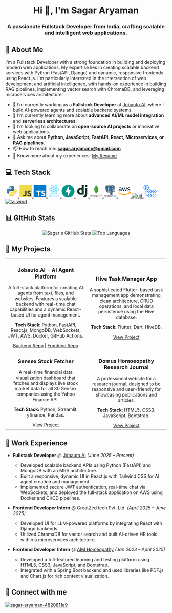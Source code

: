 <div align="center">

<h1 align="center">Hi 👋, I'm Sagar Aryaman</h1>
<h3 align="center">A passionate Fullstack Developer from India, crafting scalable and intelligent web applications.</h3>

</div>

## 🚀 About Me

I'm a Fullstack Developer with a strong foundation in building and deploying modern web applications. My expertise lies in creating scalable backend services with Python (FastAPI, Django) and dynamic, responsive frontends using React.js. I'm particularly interested in the intersection of web development and artificial intelligence, with hands-on experience in building RAG pipelines, implementing vector search with ChromaDB, and leveraging microservices architecture.

- 🔭 I’m currently working as a **Fullstack Developer** at [Jobauto.AI](https://jobauto.ai/), where I build AI-powered agents and scalable backend systems.
- 🌱 I’m currently learning more about **advanced AI/ML model integration** and **serverless architectures**.
- 👯 I’m looking to collaborate on **open-source AI projects** or innovative web applications.
- 💬 Ask me about **Python, JavaScript, FastAPI, React, Microservices, or RAG pipelines**.
- 📫 How to reach me: **sagar.aryamann@gmail.com**
- 📄 Know more about my experiences: [My Resume](<REPLACE_WITH_YOUR_RESUME_LINK>)

## 💻 Tech Stack

<p align="left">
    <a href="https://www.python.org" target="_blank" rel="noreferrer"> <img src="https://raw.githubusercontent.com/devicons/devicon/master/icons/python/python-original.svg" alt="python" width="40" height="40"/> </a>
    <a href="https://developer.mozilla.org/en-US/docs/Web/JavaScript" target="_blank" rel="noreferrer"> <img src="https://raw.githubusercontent.com/devicons/devicon/master/icons/javascript/javascript-original.svg" alt="javascript" width="40" height="40"/> </a>
    <a href="https://www.typescriptlang.org/" target="_blank" rel="noreferrer"> <img src="https://raw.githubusercontent.com/devicons/devicon/master/icons/typescript/typescript-original.svg" alt="typescript" width="40" height="40"/> </a>
    <a href="https://reactjs.org/" target="_blank" rel="noreferrer"> <img src="https://raw.githubusercontent.com/devicons/devicon/master/icons/react/react-original-wordmark.svg" alt="react" width="40" height="40"/> </a>
    <a href="https://fastapi.tiangolo.com/" target="_blank" rel="noreferrer"> <img src="https://raw.githubusercontent.com/devicons/devicon/master/icons/fastapi/fastapi-original.svg" alt="fastapi" width="40" height="40"/> </a>
    <a href="https://www.djangoproject.com/" target="_blank" rel="noreferrer"> <img src="https://raw.githubusercontent.com/devicons/devicon/master/icons/django/django-plain.svg" alt="django" width="40" height="40"/> </a>
    <a href="https://www.mongodb.com/" target="_blank" rel="noreferrer"> <img src="https://raw.githubusercontent.com/devicons/devicon/master/icons/mongodb/mongodb-original-wordmark.svg" alt="mongodb" width="40" height="40"/> </a>
    <a href="https://www.postgresql.org" target="_blank" rel="noreferrer"> <img src="https://raw.githubusercontent.com/devicons/devicon/master/icons/postgresql/postgresql-original-wordmark.svg" alt="postgresql" width="40" height="40"/> </a>
    <a href="https://aws.amazon.com" target="_blank" rel="noreferrer"> <img src="https://raw.githubusercontent.com/devicons/devicon/master/icons/amazonwebservices/amazonwebservices-original-wordmark.svg" alt="aws" width="40" height="40"/> </a>
    <a href="https://git-scm.com/" target="_blank" rel="noreferrer"> <img src="https://www.vectorlogo.zone/logos/git-scm/git-scm-icon.svg" alt="git" width="40" height="40"/> </a>
    <a href="https://github.com/features/actions" target="_blank" rel="noreferrer"> <img src="https://raw.githubusercontent.com/devicons/devicon/master/icons/githubactions/githubactions-original.svg" alt="githubactions" width="40" height="40"/> </a>
    <a href="https://tailwindcss.com/" target="_blank" rel="noreferrer"> <img src="https://www.vectorlogo.zone/logos/tailwindcss/tailwindcss-icon.svg" alt="tailwind" width="40" height="40"/> </a>
</p>

## 📊 GitHub Stats

<p align="center">
  <img src="https://github-readme-stats.vercel.app/api?username=Aryaman-leo&show_icons=true&theme=radical" alt="Sagar's GitHub Stats" />
  <img src="https://github-readme-stats.vercel.app/api/top-langs/?username=Aryaman-leo&layout=compact&theme=radical" alt="Top Languages" />
</p>

## 🚀 My Projects

<table>
<tr>
<td width="50%">
<h3 align="center">Jobauto.AI - AI Agent Platform</h3>
<div align="center">
<p>A full-stack platform for creating AI agents from text, files, and websites. Features a scalable backend with real-time chat capabilities and a dynamic React-based UI for agent management.</p>
<p><b>Tech Stack:</b> Python, FastAPI, React.js, MongoDB, WebSockets, JWT, AWS, Docker, GitHub Actions.</p>
<a href="https://github.com/Aryaman-leo/Jobauto.AI-BE" target="_blank">Backend Repo</a> | <a href="https://github.com/Aryaman-leo/Jobauto.AI-FE" target="_blank">Frontend Repo</a>
</div>
</td>
<td width="50%">
<h3 align="center">Hive Task Manager App</h3>
<div align="center">
<p>A sophisticated Flutter-based task management app demonstrating clean architecture, CRUD operations, and local data persistence using the Hive database.</p>
<p><b>Tech Stack:</b> Flutter, Dart, HiveDB.</p>
<a href="https://github.com/Aryaman-leo/Hive-Task-Manager-App" target="_blank">View Project</a>
</div>
</td>
</tr>
<tr>
<td width="50%">
<h3 align="center">Sensex Stock Fetcher</h3>
<div align="center">
<p>A real-time financial data visualization dashboard that fetches and displays live stock market data for all 30 Sensex companies using the Yahoo Finance API.</p>
<p><b>Tech Stack:</b> Python, Streamlit, yfinance, Pandas.</p>
<a href="https://github.com/Aryaman-leo/Sensex-fetcher" target="_blank">View Project</a>
</div>
</td>
<td width="50%">
<h3 align="center">Domus Homoeopathy Research Journal</h3>
<div align="center">
<p>A professional website for a research journal, designed to be responsive and user-friendly for showcasing publications and articles.</p>
<p><b>Tech Stack:</b> HTML5, CSS3, JavaScript, Bootstrap.</p>
<a href="https://github.com/Aryaman-leo/Domus-Homoeopathy-Research-Journal-Website" target="_blank">View Project</a>
</div>
</td>
</tr>
</table>

## 💼 Work Experience

-   **Fullstack Developer** @ [Jobauto.AI](https://jobauto.ai/) _(June 2025 – Present)_
    -   Developed scalable backend APIs using Python (FastAPI) and MongoDB with an MRS architecture.
    -   Built a responsive, dynamic UI in React.js with Tailwind CSS for AI agent creation and management.
    -   Implemented secure JWT authentication, real-time chat via WebSockets, and deployed the full-stack application on AWS using Docker and CI/CD pipelines.

-   **Frontend Developer Intern** @ GreatZed tech Pvt. Ltd. _(April 2025 – June 2025)_
    -   Developed UI for LLM-powered platforms by integrating React with Django backends.
    -   Utilized ChromaDB for vector search and built AI-driven HR tools within a microservices architecture.

-   **Frontend Developer Intern** @ [AIM Homeopathy](https://aimhomoeopathy.com/) _(Jan 2023 – April 2025)_
    -   Developed a full-featured learning and testing platform using HTML5, CSS3, JavaScript, and Bootstrap.
    -   Integrated with a Spring Boot backend and used libraries like PDF.js and Chart.js for rich content visualization.

## 🔗 Connect with me

<p align="left">
<a href="https://linkedin.com/in/sagar-aryaman-4820811a9" target="blank"><img align="center" src="https://raw.githubusercontent.com/rahuldkjain/github-profile-readme-generator/master/src/images/icons/Social/linked-in-alt.svg" alt="sagar-aryaman-4820811a9" height="30" width="40" /></a>
</p>
